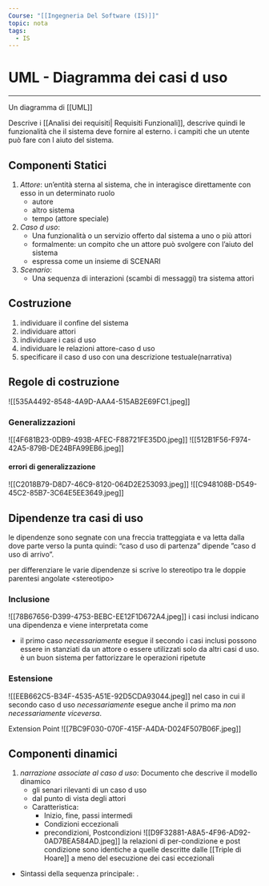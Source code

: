 ```yaml
---
Course: "[[Ingegneria Del Software (IS)]]"
topic: nota
tags:
  - IS
---
```


# UML - Diagramma dei casi d uso
---
Un diagramma di [[UML]] 

Descrive i [[Analisi dei requisiti| Requisiti Funzionali]], descrive quindi le funzionalità che il sistema deve fornire al esterno.  i campiti che un utente può fare con l aiuto del sistema.


## Componenti Statici
1. _Attore_:  un’entità sterna al sistema, che in interagisce direttamente con esso in un determinato ruolo
	- autore
	- altro sistema
	- tempo (attore speciale)
2. _Caso d uso_:
	- Una funzionalità o un servizio offerto dal sistema a uno o più attori 
	- formalmente: un compito che un attore può svolgere con l’aiuto del sistema 
	- espressa come un insieme di SCENARI
3. _Scenario_:
	- Una sequenza di interazioni (scambi di messaggi)  tra sistema attori


## Costruzione
1. individuare il confine del sistema
2. individuare attori
3. individuare i casi d uso
4. individuare le relazioni attore-caso d uso 
5. specificare il caso d uso con una descrizione testuale(narrativa)

## Regole di costruzione  

![[535A4492-8548-4A9D-AAA4-515AB2E69FC1.jpeg]]
### Generalizzazioni
![[4F681B23-0DB9-493B-AFEC-F88721FE35D0.jpeg]]
![[512B1F56-F974-42A5-879B-DE24BFA99EB6.jpeg]]
#### errori di generalizzazione 
![[C2018B79-D8D7-46C9-8120-064D2E253093.jpeg]]
![[C948108B-D549-45C2-85B7-3C64E5EE3649.jpeg]]

## Dipendenze tra casi di uso
le dipendenze sono segnate con una freccia tratteggiata e va letta dalla dove parte verso la punta quindi: “caso d uso di partenza” dipende ”caso d uso di arrivo”. 

per differenziare le varie dipendenze si scrive lo stereotipo  tra le doppie  parentesi angolate \<stereotipo\>

### Inclusione
![[78B67656-D399-4753-BEBC-EE12F1D672A4.jpeg]]
i casi inclusi indicano una dipendenza e viene interpretata come
- il primo caso _necessariamente_ esegue il secondo
i casi inclusi possono essere in stanziati da un attore o essere utilizzati solo da altri casi d uso. è un buon sistema per fattorizzare le operazioni ripetute 

### Estensione
![[EEB662C5-B34F-4535-A51E-92D5CDA93044.jpeg]]
nel caso in  cui il secondo caso d uso _necessariamente_ esegue  anche il primo ma _non necessariamente viceversa_. 

Extension Point 
![[7BC9F030-070F-415F-A4DA-D024F507B06F.jpeg]]

## Componenti dinamici
1. _narrazione associate al caso d uso_: Documento che descrive il modello dinamico 
	- gli senari rilevanti di un caso d uso
	- dal punto di vista degli attori
	- Caratteristica: 
		- Inizio, fine, passi intermedi
		- Condizioni eccezionali
		- precondizioni, Postcondizioni
	![[D9F32881-A8A5-4F96-AD92-0AD7BEA584AD.jpeg]]
la relazioni di per-condizione e post condizione sono identiche a quelle descritte dalle [[Triple di Hoare]] a meno del esecuzione dei casi eccezionali


- Sintassi della sequenza principale:
	<numero>. <soggetto><azione><complementi>


